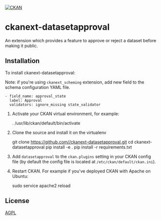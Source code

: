 [![CKAN](https://img.shields.io/badge/ckan-2.9-orange.svg?style=flat-square)](https://github.com/ckan/ckan/tree/2.9)

# ckanext-datasetapproval
An extension which provides a feature to approve or reject a dataset before making it public.

## Installation
To install ckanext-datasetapproval:

Note: if you're using `ckanext_scheming` extension, add new field to the schema configuration YAML file.

    - field_name: approval_state
      label: Approval
      validators: ignore_missing state_validator

1. Activate your CKAN virtual environment, for example:

     . /usr/lib/ckan/default/bin/activate

2. Clone the source and install it on the virtualenv

    git clone https://github.com//ckanext-datasetapproval.git
    cd ckanext-datasetapproval
    pip install -e .
	pip install -r requirements.txt

3. Add `datasetapproval` to the `ckan.plugins` setting in your CKAN
   config file (by default the config file is located at
   `/etc/ckan/default/ckan.ini`).

4. Restart CKAN. For example if you've deployed CKAN with Apache on Ubuntu:

     sudo service apache2 reload




## License

[AGPL](https://www.gnu.org/licenses/agpl-3.0.en.html)
